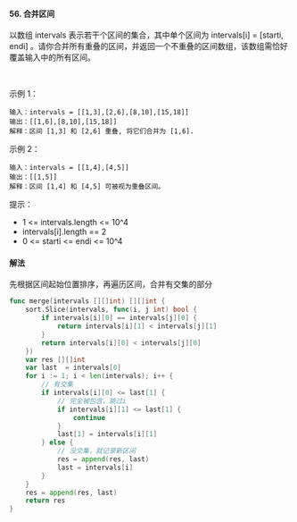 #### 56. 合并区间
以数组 intervals 表示若干个区间的集合，其中单个区间为 intervals[i] = [starti, endi] 。请你合并所有重叠的区间，并返回一个不重叠的区间数组，该数组需恰好覆盖输入中的所有区间。

 

示例 1：
```
输入：intervals = [[1,3],[2,6],[8,10],[15,18]]
输出：[[1,6],[8,10],[15,18]]
解释：区间 [1,3] 和 [2,6] 重叠, 将它们合并为 [1,6].
```
示例 2：
```
输入：intervals = [[1,4],[4,5]]
输出：[[1,5]]
解释：区间 [1,4] 和 [4,5] 可被视为重叠区间。
```

提示：

- 1 <= intervals.length <= 10^4
- intervals[i].length == 2
- 0 <= starti <= endi <= 10^4

#### 解法
先根据区间起始位置排序，再遍历区间，合并有交集的部分
```go
func merge(intervals [][]int) [][]int {
    sort.Slice(intervals, func(i, j int) bool {
        if intervals[i][0] == intervals[j][0] {
            return intervals[i][1] < intervals[j][1]
        }
        return intervals[i][0] < intervals[j][0]
    })
    var res [][]int
    var last  = intervals[0]
    for i := 1; i < len(intervals); i++ {
        // 有交集
        if intervals[i][0] <= last[1] {
            // 完全被包含，跳过i
            if intervals[i][1] <= last[1] {
                continue
            }
            last[1] = intervals[i][1]
        } else {
            // 没交集，就记录新区间
            res = append(res, last)
            last = intervals[i]
        }
    }
    res = append(res, last)
    return res 
}
```